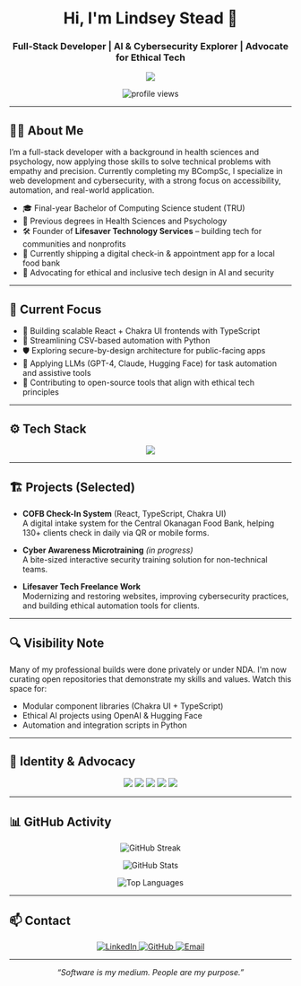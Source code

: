 
<h1 align="center">Hi, I'm Lindsey Stead 👋</h1>
<h3 align="center">Full-Stack Developer | AI & Cybersecurity Explorer | Advocate for Ethical Tech</h3>

<p align="center">
  <img src="https://readme-typing-svg.herokuapp.com?font=Fira+Code&size=18&pause=1000&center=true&width=500&lines=Driven+by+impact.;Rooted+in+resilience.;Built+for+real+world+problems." />
</p>

<p align="center">
  <img src="https://komarev.com/ghpvc/?username=lindsey-fullstackdev&label=Profile%20views&color=0e75b6&style=flat" alt="profile views" />
</p>

---

## 👩‍💻 About Me

I’m a full-stack developer with a background in health sciences and psychology, now applying those skills to solve technical problems with empathy and precision. Currently completing my BCompSc, I specialize in web development and cybersecurity, with a strong focus on accessibility, automation, and real-world application.

- 🎓 Final-year Bachelor of Computing Science student (TRU)
- 🧠 Previous degrees in Health Sciences and Psychology
- 🛠️ Founder of **Lifesaver Technology Services** – building tech for communities and nonprofits
- 📱 Currently shipping a digital check-in & appointment app for a local food bank
- 🔐 Advocating for ethical and inclusive tech design in AI and security

---

## 🧭 Current Focus

- 🔧 Building scalable React + Chakra UI frontends with TypeScript
- 🧪 Streamlining CSV-based automation with Python
- 🛡 Exploring secure-by-design architecture for public-facing apps
- 🤖 Applying LLMs (GPT-4, Claude, Hugging Face) for task automation and assistive tools
- 🧰 Contributing to open-source tools that align with ethical tech principles

---

## ⚙️ Tech Stack

<p align="center">
  <img src="https://skillicons.dev/icons?i=ts,js,react,nodejs,express,python,mongodb,mysql,html,css,tailwind,chakra,figma,git,github,linux,vscode" />
</p>

---

## 🏗️ Projects (Selected)

- **COFB Check-In System** (React, TypeScript, Chakra UI)  
  A digital intake system for the Central Okanagan Food Bank, helping 130+ clients check in daily via QR or mobile forms.

- **Cyber Awareness Microtraining** *(in progress)*  
  A bite-sized interactive security training solution for non-technical teams.

- **Lifesaver Tech Freelance Work**  
  Modernizing and restoring websites, improving cybersecurity practices, and building ethical automation tools for clients.

---

## 🔍 Visibility Note

Many of my professional builds were done privately or under NDA. I'm now curating open repositories that demonstrate my skills and values. Watch this space for:

- Modular component libraries (Chakra UI + TypeScript)
- Ethical AI projects using OpenAI & Hugging Face
- Automation and integration scripts in Python

---

## 👣 Identity & Advocacy

<p align="center">
  <img src="https://img.shields.io/badge/Women%20In%20Tech-%23FF69B4?style=for-the-badge&logo=github&logoColor=white" />
  <img src="https://img.shields.io/badge/Freelancer-%2300BFFF?style=for-the-badge&logo=freelancer&logoColor=white" />
  <img src="https://img.shields.io/badge/First%20Gen%20Grad-%2300C49A?style=for-the-badge&logo=graduation-cap&logoColor=white" />
  <img src="https://img.shields.io/badge/Mom%20in%20Tech-%23FFD700?style=for-the-badge&logo=react&logoColor=black" />
  <img src="https://img.shields.io/badge/Built%20from%20rock%20bottom-%23A020F0?style=for-the-badge&logo=terminal&logoColor=white" />
</p>

---

## 📊 GitHub Activity

<p align="center">
  <img src="https://github-readme-streak-stats.herokuapp.com/?user=lindsey-fullstackdev&theme=radical&hide_border=true" alt="GitHub Streak" />
</p>

<p align="center">
  <img src="https://github-readme-stats.vercel.app/api?username=lindsey-fullstackdev&show_icons=true&theme=radical&hide_border=true&count_private=true" alt="GitHub Stats" />
</p>

<p align="center">
  <img src="https://github-readme-stats.vercel.app/api/top-langs/?username=lindsey-fullstackdev&layout=compact&theme=radical&hide_border=true" alt="Top Languages" />
</p>

---

## 📫 Contact

<p align="center">
  <a href="https://www.linkedin.com/in/lindseystead" target="_blank">
    <img src="https://img.shields.io/badge/LinkedIn-0A66C2?style=for-the-badge&logo=linkedin&logoColor=white" alt="LinkedIn"/>
  </a>
  <a href="https://github.com/lindsey-fullstackdev" target="_blank">
    <img src="https://img.shields.io/badge/GitHub-181717?style=for-the-badge&logo=github&logoColor=white" alt="GitHub"/>
  </a>
  <a href="mailto:lindsey@lifesavertech.ca" target="_blank">
    <img src="https://img.shields.io/badge/Email-lindsey@lifesavertech.ca-blue?style=for-the-badge&logo=gmail&logoColor=white" alt="Email"/>
  </a>
</p>

---

<p align="center"><i>“Software is my medium. People are my purpose.”</i></p>

